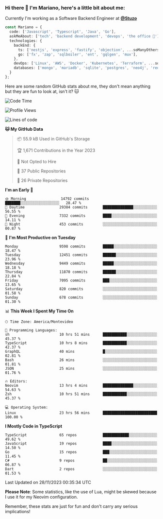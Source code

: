 ### Hi there 👋 I'm Mariano, here's a little bit about me:

Currently I'm working as a Software Backend Engineer at [**@Stuzo**](https://www.stuzo.com/)

```ts
const Mariano = {
  code: ['Javascript', 'Typescript', 'Java', 'Go'],
  askMeAbout: ['tech', 'backend development', 'devops', 'the office 💼'],
  technologies: {
    backEnd: {
      ts: ['nestjs', 'express', 'fastify', 'objection', ...soManyOthersFrameworks],
      go: ['fx', 'zap', 'sqlboiler', 'ent', 'gqlgen', 'mux'],
    },
    devOps: ['Linux', 'AWS', 'Docker', 'Kubernetes', 'Terraform', ...soManyOthersTools],
    databases: ['mongo', 'mariadb', 'sqlite', 'postgres', 'neo4j', 'redis', ...],
  }
};
```

Here are some random GitHub stats about me, they don't mean anything but they are fun to look at, isn't it? 🐱

<!--START_SECTION:waka-->
![Code Time](http://img.shields.io/badge/Code%20Time-1%2C403%20hrs%2018%20mins-blue)

![Profile Views](http://img.shields.io/badge/Profile%20Views-0-blue)

![Lines of code](https://img.shields.io/badge/From%20Hello%20World%20I%27ve%20Written-12.2%20million%20lines%20of%20code-blue)

**🐱 My GitHub Data** 

> 📦 55.9 kB Used in GitHub's Storage 
 > 
> 🏆 1,671 Contributions in the Year 2023
 > 
> 🚫 Not Opted to Hire
 > 
> 📜 37 Public Repositories 
 > 
> 🔑 26 Private Repositories 
 > 
**I'm an Early 🐤** 

```text
🌞 Morning                14792 commits       ███████░░░░░░░░░░░░░░░░░░   28.47 % 
🌆 Daytime                29384 commits       ██████████████░░░░░░░░░░░   56.55 % 
🌃 Evening                7332 commits        ████░░░░░░░░░░░░░░░░░░░░░   14.11 % 
🌙 Night                  453 commits         ░░░░░░░░░░░░░░░░░░░░░░░░░   00.87 % 
```
📅 **I'm Most Productive on Tuesday** 

```text
Monday                   9598 commits        █████░░░░░░░░░░░░░░░░░░░░   18.47 % 
Tuesday                  12451 commits       ██████░░░░░░░░░░░░░░░░░░░   23.96 % 
Wednesday                9449 commits        █████░░░░░░░░░░░░░░░░░░░░   18.18 % 
Thursday                 11870 commits       ██████░░░░░░░░░░░░░░░░░░░   22.84 % 
Friday                   7095 commits        ███░░░░░░░░░░░░░░░░░░░░░░   13.65 % 
Saturday                 820 commits         ░░░░░░░░░░░░░░░░░░░░░░░░░   01.58 % 
Sunday                   678 commits         ░░░░░░░░░░░░░░░░░░░░░░░░░   01.30 % 
```


📊 **This Week I Spent My Time On** 

```text
🕑︎ Time Zone: America/Montevideo

💬 Programming Languages: 
sh                       10 hrs 51 mins      ███████████░░░░░░░░░░░░░░   45.37 % 
TypeScript               10 hrs 8 mins       ███████████░░░░░░░░░░░░░░   42.37 % 
GraphQL                  40 mins             █░░░░░░░░░░░░░░░░░░░░░░░░   02.81 % 
Bash                     26 mins             ░░░░░░░░░░░░░░░░░░░░░░░░░   01.81 % 
JSON                     25 mins             ░░░░░░░░░░░░░░░░░░░░░░░░░   01.76 % 

🔥 Editors: 
Neovim                   13 hrs 4 mins       ██████████████░░░░░░░░░░░   54.63 % 
Zsh                      10 hrs 51 mins      ███████████░░░░░░░░░░░░░░   45.37 % 

💻 Operating System: 
Linux                    23 hrs 56 mins      █████████████████████████   100.00 % 
```

**I Mostly Code in TypeScript** 

```text
TypeScript               65 repos            ████████████░░░░░░░░░░░░░   49.62 % 
JavaScript               19 repos            ████░░░░░░░░░░░░░░░░░░░░░   14.50 % 
Go                       15 repos            ███░░░░░░░░░░░░░░░░░░░░░░   11.45 % 
C#                       9 repos             ██░░░░░░░░░░░░░░░░░░░░░░░   06.87 % 
Dart                     2 repos             ░░░░░░░░░░░░░░░░░░░░░░░░░   01.53 % 
```




 Last Updated on 28/11/2023 00:35:34 UTC
<!--END_SECTION:waka-->

**Please Note**: Some statistics, like the use of Lua, might be skewed because I use it for my Neovim configuration.

Remember, these stats are just for fun and don't carry any serious implications!
